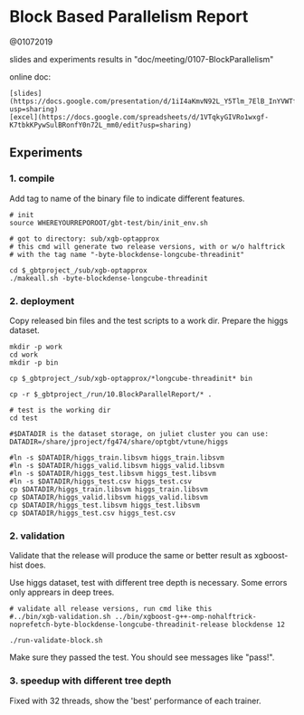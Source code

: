 Block Based Parallelism Report
=================================

@01072019

slides and experiments results in "doc/meeting/0107-BlockParallelism"

online doc: 

    [slides](https://docs.google.com/presentation/d/1iI4aKmvN92L_Y5Tlm_7ElB_InYVWTf8ECB4Z9t8b8ms/edit?usp=sharing)
    [excel](https://docs.google.com/spreadsheets/d/1VTqkyGIVRo1wxgf-K7tbkKPywSulBRonfY0n72L_mm0/edit?usp=sharing)


## Experiments

### 1. compile

Add tag to name of the binary file to indicate different features.

```
# init
source WHEREYOURREPOROOT/gbt-test/bin/init_env.sh 

# got to directory: sub/xgb-optapprox
# this cmd will generate two release versions, with or w/o halftrick
# with the tag name "-byte-blockdense-longcube-threadinit"

cd $_gbtproject_/sub/xgb-optapprox
./makeall.sh -byte-blockdense-longcube-threadinit

```

### 2. deployment

Copy released bin files and the test scripts to a work dir.
Prepare the higgs dataset.

```
mkdir -p work
cd work
mkdir -p bin

cp $_gbtproject_/sub/xgb-optapprox/*longcube-threadinit* bin

cp -r $_gbtproject_/run/10.BlockParallelReport/* .

# test is the working dir
cd test

#$DATADIR is the dataset storage, on juliet cluster you can use:
DATADIR=/share/jproject/fg474/share/optgbt/vtune/higgs

#ln -s $DATADIR/higgs_train.libsvm higgs_train.libsvm
#ln -s $DATADIR/higgs_valid.libsvm higgs_valid.libsvm
#ln -s $DATADIR/higgs_test.libsvm higgs_test.libsvm
#ln -s $DATADIR/higgs_test.csv higgs_test.csv
cp $DATADIR/higgs_train.libsvm higgs_train.libsvm
cp $DATADIR/higgs_valid.libsvm higgs_valid.libsvm
cp $DATADIR/higgs_test.libsvm higgs_test.libsvm
cp $DATADIR/higgs_test.csv higgs_test.csv

```

### 2. validation

Validate that the release will produce the same or better result as xgboost-hist does.

Use higgs dataset, test with different tree depth is necessary. Some errors only apprears in deep trees.

```
# validate all release versions, run cmd like this
#../bin/xgb-validation.sh ../bin/xgboost-g++-omp-nohalftrick-noprefetch-byte-blockdense-longcube-threadinit-release blockdense 12

./run-validate-block.sh

```

Make sure they passed the test. You should see messages like "pass!".

### 3. speedup with different tree depth

Fixed with 32 threads, show the 'best' performance of each trainer.

```


```










